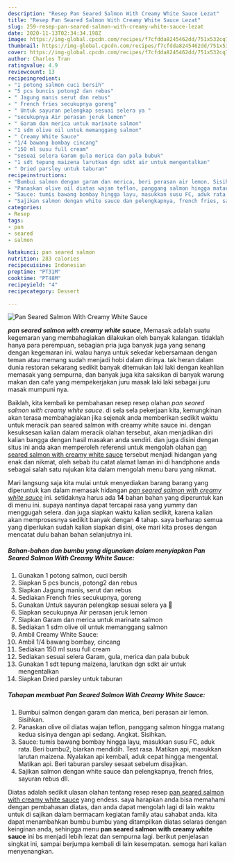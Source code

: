 ```yaml
---
description: "Resep Pan Seared Salmon With Creamy White Sauce Lezat"
title: "Resep Pan Seared Salmon With Creamy White Sauce Lezat"
slug: 259-resep-pan-seared-salmon-with-creamy-white-sauce-lezat
date: 2020-11-13T02:34:34.198Z
image: https://img-global.cpcdn.com/recipes/f7cfdda8245462dd/751x532cq70/pan-seared-salmon-with-creamy-white-sauce-foto-resep-utama.jpg
thumbnail: https://img-global.cpcdn.com/recipes/f7cfdda8245462dd/751x532cq70/pan-seared-salmon-with-creamy-white-sauce-foto-resep-utama.jpg
cover: https://img-global.cpcdn.com/recipes/f7cfdda8245462dd/751x532cq70/pan-seared-salmon-with-creamy-white-sauce-foto-resep-utama.jpg
author: Charles Tran
ratingvalue: 4.9
reviewcount: 13
recipeingredient:
- "1 potong salmon cuci bersih"
- "5 pcs buncis potong2 dan rebus"
- " Jagung manis serut dan rebus"
- " French fries secukupnya goreng"
- " Untuk sayuran pelengkap sesuai selera ya "
- "secukupnya Air perasan jeruk lemon"
- " Garam dan merica untuk marinate salmon"
- "1 sdm olive oil untuk memanggang salmon"
- " Creamy White Sauce"
- "1/4 bawang bombay cincang"
- "150 ml susu full cream"
- "sesuai selera Garam gula merica dan pala bubuk"
- "1 sdt tepung maizena larutkan dgn sdkt air untuk mengentalkan"
- " Dried parsley untuk taburan"
recipeinstructions:
- "Bumbui salmon dengan garam dan merica, beri perasan air lemon. Sisihkan."
- "Panaskan olive oil diatas wajan teflon, panggang salmon hingga matang kedua sisinya dengan api sedang. Angkat. Sisihkan."
- "Sauce: tumis bawang bombay hingga layu, masukkan susu FC, aduk rata. Beri bumbu2, biarkan mendidih. Test rasa. Matikan api, masukkan larutan maizena. Nyalakan api kembali, aduk cepat hingga mengental. Matikan api. Beri taburan parsley sesaat sebelum disajikan."
- "Sajikan salmon dengan white sauce dan pelengkapnya, french fries, sayuran rebus dll."
categories:
- Resep
tags:
- pan
- seared
- salmon

katakunci: pan seared salmon 
nutrition: 283 calories
recipecuisine: Indonesian
preptime: "PT31M"
cooktime: "PT48M"
recipeyield: "4"
recipecategory: Dessert

---
```



![Pan Seared Salmon With Creamy White Sauce](https://img-global.cpcdn.com/recipes/f7cfdda8245462dd/751x532cq70/pan-seared-salmon-with-creamy-white-sauce-foto-resep-utama.jpg)

<b><i>pan seared salmon with creamy white sauce</i></b>, Memasak adalah suatu kegemaran yang membahagiakan dilakukan oleh banyak kalangan. tidaklah hanya para perempuan, sebagian pria juga banyak juga yang senang dengan kegemaran ini. walau hanya untuk sekedar kebersamaan dengan teman atau memang sudah menjadi hobi dalam dirinya. tak heran dalam dunia restoran sekarang sedikit banyak ditemukan laki laki dengan keahlian memasak yang sempurna, dan banyak juga kita saksikan di banyak warung makan dan cafe yang mempekerjakan juru masak laki laki sebagai juru masak mumpuni nya.



Baiklah, kita kembali ke pembahasan resep resep olahan <i>pan seared salmon with creamy white sauce</i>. di sela sela pekerjaan kita, kemungkinan akan terasa membahagiakan jika sejenak anda memberikan sedikit waktu untuk meracik pan seared salmon with creamy white sauce ini. dengan kesuksesan kalian dalam meracik olahan tersebut, akan menjadikan diri kalian bangga dengan hasil masakan anda sendiri. dan juga disini dengan situs ini anda akan memperoleh referensi untuk mengolah olahan <u>pan seared salmon with creamy white sauce</u> tersebut menjadi hidangan yang enak dan nikmat, oleh sebab itu catat alamat laman ini di handphone anda sebagai salah satu rujukan kita dalam mengolah menu baru yang nikmat.


Mari langsung saja kita mulai untuk menyediakan barang barang yang diperuntuk kan dalam memasak hidangan <u><i>pan seared salmon with creamy white sauce</i></u> ini. setidaknya harus ada <b>14</b> bahan bahan yang diperuntuk kan di menu ini. supaya nantinya dapat tercapai rasa yang yummy dan menggugah selera. dan juga siapkan waktu kalian sedikit, karena kalian akan memprosesnya sedikit banyak dengan <b>4</b> tahap. saya berharap semua yang diperlukan sudah kalian siapkan disini, oke mari kita proses dengan mencatat dulu bahan bahan selanjutnya ini.

<!--inarticleads1-->

##### Bahan-bahan dan bumbu yang digunakan dalam menyiapkan Pan Seared Salmon With Creamy White Sauce:

1. Gunakan 1 potong salmon, cuci bersih
1. Siapkan 5 pcs buncis, potong2 dan rebus
1. Siapkan  Jagung manis, serut dan rebus
1. Sediakan  French fries secukupnya, goreng
1. Gunakan  Untuk sayuran pelengkap sesuai selera ya 🙂
1. Siapkan secukupnya Air perasan jeruk lemon
1. Siapkan  Garam dan merica untuk marinate salmon
1. Sediakan 1 sdm olive oil untuk memanggang salmon
1. Ambil  Creamy White Sauce:
1. Ambil 1/4 bawang bombay, cincang
1. Sediakan 150 ml susu full cream
1. Sediakan sesuai selera Garam, gula, merica dan pala bubuk
1. Gunakan 1 sdt tepung maizena, larutkan dgn sdkt air untuk mengentalkan
1. Siapkan  Dried parsley untuk taburan




<!--inarticleads2-->

##### Tahapan membuat Pan Seared Salmon With Creamy White Sauce:

1. Bumbui salmon dengan garam dan merica, beri perasan air lemon. Sisihkan.
1. Panaskan olive oil diatas wajan teflon, panggang salmon hingga matang kedua sisinya dengan api sedang. Angkat. Sisihkan.
1. Sauce: tumis bawang bombay hingga layu, masukkan susu FC, aduk rata. Beri bumbu2, biarkan mendidih. Test rasa. Matikan api, masukkan larutan maizena. Nyalakan api kembali, aduk cepat hingga mengental. Matikan api. Beri taburan parsley sesaat sebelum disajikan.
1. Sajikan salmon dengan white sauce dan pelengkapnya, french fries, sayuran rebus dll.




Diatas adalah sedikit ulasan olahan tentang resep resep <u>pan seared salmon with creamy white sauce</u> yang endess. saya harapkan anda bisa memahami dengan pembahasan diatas, dan anda dapat mengolah lagi di lain waktu untuk di sajikan dalam bermacam kegiatan family atau sahabat anda. kita dapat menambahkan bumbu bumbu yang ditampilkan diatas selaras dengan keinginan anda, sehingga menu <b>pan seared salmon with creamy white sauce</b> ini bs menjadi lebih lezat dan sempurna lagi. berikut penjelasan singkat ini, sampai berjumpa kembali di lain kesempatan. semoga hari kalian menyenangkan.
